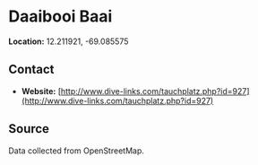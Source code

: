 # Daaibooi Baai

**Location:** 12.211921, -69.085575

## Contact

- **Website:** [http://www.dive-links.com/tauchplatz.php?id=927](http://www.dive-links.com/tauchplatz.php?id=927)

## Source

Data collected from OpenStreetMap.
